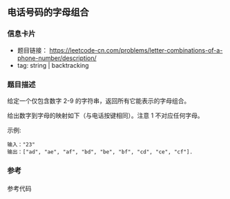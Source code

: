 ## 电话号码的字母组合

### 信息卡片
- 题目链接： https://leetcode-cn.com/problems/letter-combinations-of-a-phone-number/description/
- tag: string | backtracking

### 题目描述
给定一个仅包含数字 2-9 的字符串，返回所有它能表示的字母组合。

给出数字到字母的映射如下（与电话按键相同）。注意 1 不对应任何字母。

示例:
```
输入："23"
输出：["ad", "ae", "af", "bd", "be", "bf", "cd", "ce", "cf"].
```

### 参考

#### 
参考代码
```javascript
```
